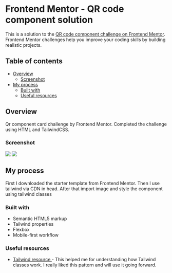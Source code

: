 # Frontend Mentor - QR code component solution

This is a solution to the [QR code component challenge on Frontend Mentor](https://www.frontendmentor.io/challenges/qr-code-component-iux_sIO_H). Frontend Mentor challenges help you improve your coding skills by building realistic projects. 

## Table of contents

- [Overview](#overview)
  - [Screenshot](#screenshot)
- [My process](#my-process)
  - [Built with](#built-with)
  - [Useful resources](#useful-resources)

## Overview

Qr component card challenge by Frontend Mentor. Completed the challenge using HTML and TailwindCSS.

### Screenshot

![](./screenshot_mobile.png)
![](./screenshot_desktop.png)


## My process

First I downloaded the starter template from Frontend Mentor. Then I use tailwind via CDN in head. After that import image and style the component using tailwind classes

### Built with

- Semantic HTML5 markup
- Tailwind properties
- Flexbox
- Mobile-first workflow

### Useful resources

- [Tailwind resource ](https://tailwindcss.com/docs) - This helped me for understanding how Tailwind classes work. I really liked this pattern and will use it going forward.
